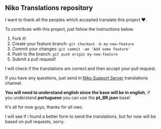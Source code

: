 ## Niko Translations repository

I want to thank all the peoples which accepted translate this project ❤.

To contribute with this project, just follow the instructions below.

1. Fork it!
2. Create your feature branch: `git checkout -b my-new-feature`
3. Commit your changes: `git commit -am 'Add some feature'`
4. Push to the branch: `git push origin my-new-feature`
5. Submit a pull request!

I will check if the translations are correct and then accept your pull request.

If you have any questions, just send in [Niko Support Server](discord.gg/XfGCfS7, "Support server") translations channel.

**You will need to understand english since the base will be in english**, if you understand **portuguese** you can use the **pt_BR.json** base!

It's all for now guys, thanks for all owo.

I will see if i found a better form to send the translations, but for now will be based on pull requests, sorry.